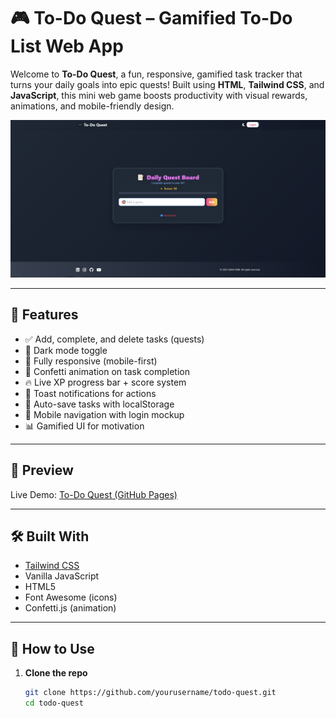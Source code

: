# 🎮 To-Do Quest – Gamified To-Do List Web App

Welcome to **To-Do Quest**, a fun, responsive, gamified task tracker that turns your daily goals into epic quests! Built using **HTML**, **Tailwind CSS**, and **JavaScript**, this mini web game boosts productivity with visual rewards, animations, and mobile-friendly design.

![screenshot](preview.png) <!-- Optional: Add a screenshot in your repo -->

---

## 🚀 Features

- ✅ Add, complete, and delete tasks (quests)
- 🌙 Dark mode toggle
- 📱 Fully responsive (mobile-first)
- 🎉 Confetti animation on task completion
- 🔥 Live XP progress bar + score system
- 🔔 Toast notifications for actions
- 💾 Auto-save tasks with localStorage
- 🔐 Mobile navigation with login mockup
- 📊 Gamified UI for motivation

---

## 📸 Preview

Live Demo: [To-Do Quest (GitHub Pages)](https://yourusername.github.io/todo-quest)

---

## 🛠️ Built With

- [Tailwind CSS](https://tailwindcss.com/)
- Vanilla JavaScript
- HTML5
- Font Awesome (icons)
- Confetti.js (animation)

---

## 🧩 How to Use

1. **Clone the repo**
   ```bash
   git clone https://github.com/yourusername/todo-quest.git
   cd todo-quest
